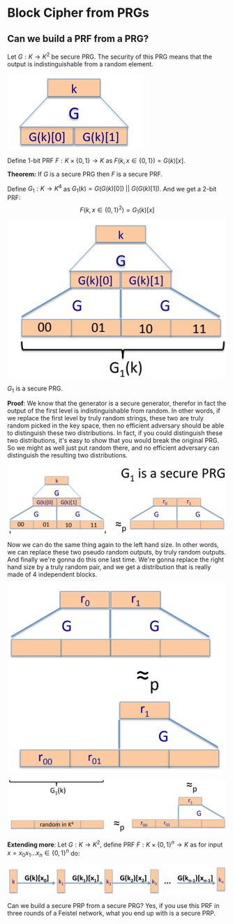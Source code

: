 # Block Cipher from PRGs

## Can we build a PRF from a PRG?

Let $G: K \to K^2$ be secure PRG.  The security of this PRG means that the output is indistinguishable from a random element.

![1651987611792](../../img/1651987611792.png)

Define 1-bit PRF $F: K \times \{0, 1\} \to K$ as $F(k, x \in \{0, 1\}) = G(k)[x]$.

**Theorem:** If $G$ is a secure PRG then $F$ is a secure PRF.

Define $G_1: K \to K^4$ as $G_1(k) = G(G(k)[0]) \; || \; G(G(k)[1])$.  And we get  a 2-bit PRF:
$$
F(k, x \in \{0, 1\}^2) = G_1(k)[x]
$$
![1651988409232](../../img/1651988409232.png)

$G_1$ is a secure PRG.

**Proof**: We know that the generator is a secure generator, therefor in fact the output of the first level is indistinguishable from random. In other words, if we replace the first level by truly random strings, these two are truly random picked in the key space, then no efficient adversary should be able to distinguish these two distributions. In fact, if you could distinguish these two distributions, it's easy to show that you would break the original PRG. So we might as well just put random there, and no efficient adversary can distinguish the resulting two distributions.

![1651989116219](../../img/1651989116219.png)

Now we can do the same thing again to the left hand size. In other words, we can replace these two pseudo random outputs, by truly random outputs. And finally we're gonna do this one last time. We're gonna replace the right hand size by a truly random pair, and we get a distribution that is really made of 4 independent blocks.

![1651989578464](../../img/1651989578464.png)

![1651989599601](../../img/1651989599601.png)

**Extending more**: Let $G: K \to K^2$, define PRF $F: K \times \{0, 1\}^n \to K$ as for input $x =x_0 x_1...x_n \in \{0, 1\}^n$ do:

![1651990407833](../../img/1651990407833.png)

Can we build a secure PRP from a secure PRG? Yes, if you use this PRF in three rounds of a Feistel network, what you end up with is a secure PRP.